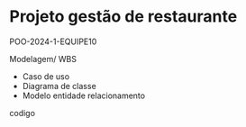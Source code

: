 # Projeto gestão de restaurante
 POO-2024-1-EQUIPE10
 
Modelagem/ WBS
- Caso de uso
- Diagrama de classe 
- Modelo entidade relacionamento

codigo 
